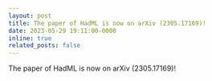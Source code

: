```yaml
---
layout: post
title: The paper of HadML is now on arXiv (2305.17169)!
date: 2023-05-29 19:11:00-0000
inline: true
related_posts: false
---
```

The paper of HadML is now on arXiv (2305.17169)!